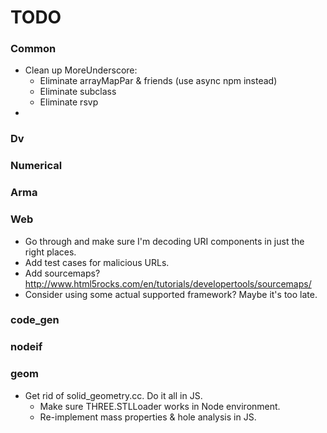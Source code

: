 # TODO

### Common

  * Clean up MoreUnderscore:
    - Eliminate arrayMapPar & friends (use async npm instead)
    - Eliminate subclass
    - Eliminate rsvp
 *

### Dv

### Numerical

### Arma

### Web

 * Go through and make sure I'm decoding URI components in just the right places.
 * Add test cases for malicious URLs.
 * Add sourcemaps?   http://www.html5rocks.com/en/tutorials/developertools/sourcemaps/
 * Consider using some actual supported framework? Maybe it's too late.


### code_gen

### nodeif

### geom

 * Get rid of solid_geometry.cc. Do it all in JS.
   - Make sure THREE.STLLoader works in Node environment.
   - Re-implement mass properties & hole analysis in JS.
